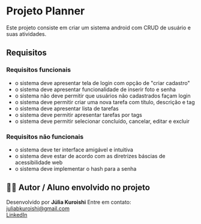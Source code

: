 # Projeto Planner

Este projeto consiste em criar um sistema android com CRUD de usuário e suas atividades.

## Requisitos
### Requisitos funcionais
- o sistema deve apresentar tela de login com opção de "criar cadastro"
- o sistema deve apresentar funcionalidade de inserir foto e senha
- o sistema não deve permitir que usuários não cadastrados façam login
- o sistema deve permitir criar uma nova tarefa com título, descrição e tag
- o sistema deve apresentar lista de tarefas
- o sistema deve permitir apresentar tarefas por tags
- o sistema deve permitir selecionar concluído, cancelar, editar e excluir

### Requisitos não funcionais
- o sistema deve ter interface amigável e intuitiva
- o sistema deve estar de acordo com as diretrizes báscias de acessibilidade web
- o sistema deve implementar o hash para a senha

## **👨‍💻 Autor** / Aluno envolvido no projeto
Desenvolvido por **Júlia Kuroishi**
Entre em contato: [juliabkuroishi@gmail.com](mailto:juliabkuroishi@gmail.com)  
[LinkedIn](https://www.linkedin.com/in/julia-kuroishi-244bb0248/)

